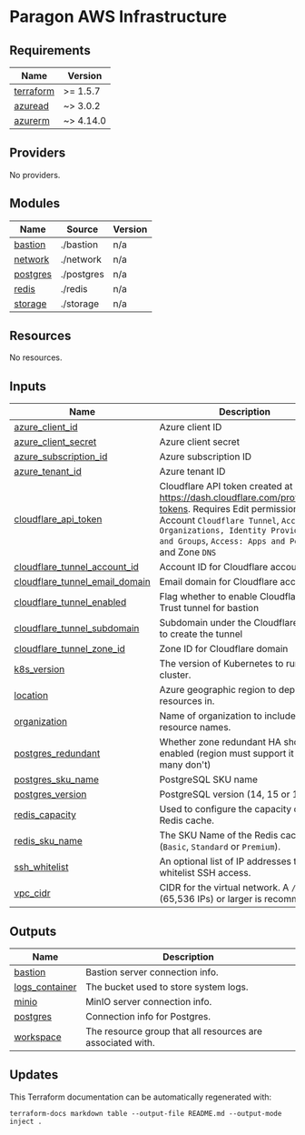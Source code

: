 # Paragon AWS Infrastructure

<!-- BEGIN_TF_DOCS -->
## Requirements

| Name | Version |
|------|---------|
| <a name="requirement_terraform"></a> [terraform](#requirement\_terraform) | >= 1.5.7 |
| <a name="requirement_azuread"></a> [azuread](#requirement\_azuread) | ~> 3.0.2 |
| <a name="requirement_azurerm"></a> [azurerm](#requirement\_azurerm) | ~> 4.14.0 |

## Providers

No providers.

## Modules

| Name | Source | Version |
|------|--------|---------|
| <a name="module_bastion"></a> [bastion](#module\_bastion) | ./bastion | n/a |
| <a name="module_network"></a> [network](#module\_network) | ./network | n/a |
| <a name="module_postgres"></a> [postgres](#module\_postgres) | ./postgres | n/a |
| <a name="module_redis"></a> [redis](#module\_redis) | ./redis | n/a |
| <a name="module_storage"></a> [storage](#module\_storage) | ./storage | n/a |

## Resources

No resources.

## Inputs

| Name | Description | Type | Default | Required |
|------|-------------|------|---------|:--------:|
| <a name="input_azure_client_id"></a> [azure\_client\_id](#input\_azure\_client\_id) | Azure client ID | `string` | n/a | yes |
| <a name="input_azure_client_secret"></a> [azure\_client\_secret](#input\_azure\_client\_secret) | Azure client secret | `string` | n/a | yes |
| <a name="input_azure_subscription_id"></a> [azure\_subscription\_id](#input\_azure\_subscription\_id) | Azure subscription ID | `string` | n/a | yes |
| <a name="input_azure_tenant_id"></a> [azure\_tenant\_id](#input\_azure\_tenant\_id) | Azure tenant ID | `string` | n/a | yes |
| <a name="input_cloudflare_api_token"></a> [cloudflare\_api\_token](#input\_cloudflare\_api\_token) | Cloudflare API token created at https://dash.cloudflare.com/profile/api-tokens. Requires Edit permissions on Account `Cloudflare Tunnel`, `Access: Organizations, Identity Providers, and Groups`, `Access: Apps and Policies` and Zone `DNS` | `string` | `"dummy-cloudflare-tokens-must-be-40-chars"` | no |
| <a name="input_cloudflare_tunnel_account_id"></a> [cloudflare\_tunnel\_account\_id](#input\_cloudflare\_tunnel\_account\_id) | Account ID for Cloudflare account | `string` | `""` | no |
| <a name="input_cloudflare_tunnel_email_domain"></a> [cloudflare\_tunnel\_email\_domain](#input\_cloudflare\_tunnel\_email\_domain) | Email domain for Cloudflare access | `string` | `"useparagon.com"` | no |
| <a name="input_cloudflare_tunnel_enabled"></a> [cloudflare\_tunnel\_enabled](#input\_cloudflare\_tunnel\_enabled) | Flag whether to enable Cloudflare Zero Trust tunnel for bastion | `bool` | `false` | no |
| <a name="input_cloudflare_tunnel_subdomain"></a> [cloudflare\_tunnel\_subdomain](#input\_cloudflare\_tunnel\_subdomain) | Subdomain under the Cloudflare Zone to create the tunnel | `string` | `""` | no |
| <a name="input_cloudflare_tunnel_zone_id"></a> [cloudflare\_tunnel\_zone\_id](#input\_cloudflare\_tunnel\_zone\_id) | Zone ID for Cloudflare domain | `string` | `""` | no |
| <a name="input_k8s_version"></a> [k8s\_version](#input\_k8s\_version) | The version of Kubernetes to run in the cluster. | `string` | `"1.31"` | no |
| <a name="input_location"></a> [location](#input\_location) | Azure geographic region to deploy resources in. | `string` | n/a | yes |
| <a name="input_organization"></a> [organization](#input\_organization) | Name of organization to include in resource names. | `string` | n/a | yes |
| <a name="input_postgres_redundant"></a> [postgres\_redundant](#input\_postgres\_redundant) | Whether zone redundant HA should be enabled (region must support it and many don't) | `bool` | `false` | no |
| <a name="input_postgres_sku_name"></a> [postgres\_sku\_name](#input\_postgres\_sku\_name) | PostgreSQL SKU name | `string` | `"GP_Standard_D2ds_v5"` | no |
| <a name="input_postgres_version"></a> [postgres\_version](#input\_postgres\_version) | PostgreSQL version (14, 15 or 16) | `string` | `"14"` | no |
| <a name="input_redis_capacity"></a> [redis\_capacity](#input\_redis\_capacity) | Used to configure the capacity of the Redis cache. | `number` | `1` | no |
| <a name="input_redis_sku_name"></a> [redis\_sku\_name](#input\_redis\_sku\_name) | The SKU Name of the Redis cache (`Basic`, `Standard` or `Premium`). | `string` | `"Premium"` | no |
| <a name="input_ssh_whitelist"></a> [ssh\_whitelist](#input\_ssh\_whitelist) | An optional list of IP addresses to whitelist SSH access. | `string` | `""` | no |
| <a name="input_vpc_cidr"></a> [vpc\_cidr](#input\_vpc\_cidr) | CIDR for the virtual network. A `/16` (65,536 IPs) or larger is recommended. | `string` | `"10.0.0.0/16"` | no |

## Outputs

| Name | Description |
|------|-------------|
| <a name="output_bastion"></a> [bastion](#output\_bastion) | Bastion server connection info. |
| <a name="output_logs_container"></a> [logs\_container](#output\_logs\_container) | The bucket used to store system logs. |
| <a name="output_minio"></a> [minio](#output\_minio) | MinIO server connection info. |
| <a name="output_postgres"></a> [postgres](#output\_postgres) | Connection info for Postgres. |
| <a name="output_workspace"></a> [workspace](#output\_workspace) | The resource group that all resources are associated with. |
<!-- END_TF_DOCS -->

## Updates

This Terraform documentation can be automatically regenerated with:

```
terraform-docs markdown table --output-file README.md --output-mode inject .
```
